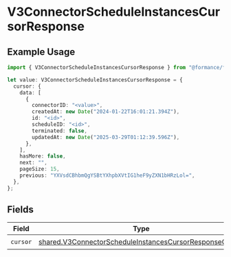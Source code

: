 # V3ConnectorScheduleInstancesCursorResponse

## Example Usage

```typescript
import { V3ConnectorScheduleInstancesCursorResponse } from "@formance/formance-sdk/sdk/models/shared";

let value: V3ConnectorScheduleInstancesCursorResponse = {
  cursor: {
    data: [
      {
        connectorID: "<value>",
        createdAt: new Date("2024-01-22T16:01:21.394Z"),
        id: "<id>",
        scheduleID: "<id>",
        terminated: false,
        updatedAt: new Date("2025-03-29T01:12:39.596Z"),
      },
    ],
    hasMore: false,
    next: "",
    pageSize: 15,
    previous: "YXVsdCBhbmQgYSBtYXhpbXVtIG1heF9yZXN1bHRzLol=",
  },
};
```

## Fields

| Field                                                                                                                                     | Type                                                                                                                                      | Required                                                                                                                                  | Description                                                                                                                               |
| ----------------------------------------------------------------------------------------------------------------------------------------- | ----------------------------------------------------------------------------------------------------------------------------------------- | ----------------------------------------------------------------------------------------------------------------------------------------- | ----------------------------------------------------------------------------------------------------------------------------------------- |
| `cursor`                                                                                                                                  | [shared.V3ConnectorScheduleInstancesCursorResponseCursor](../../../sdk/models/shared/v3connectorscheduleinstancescursorresponsecursor.md) | :heavy_check_mark:                                                                                                                        | N/A                                                                                                                                       |